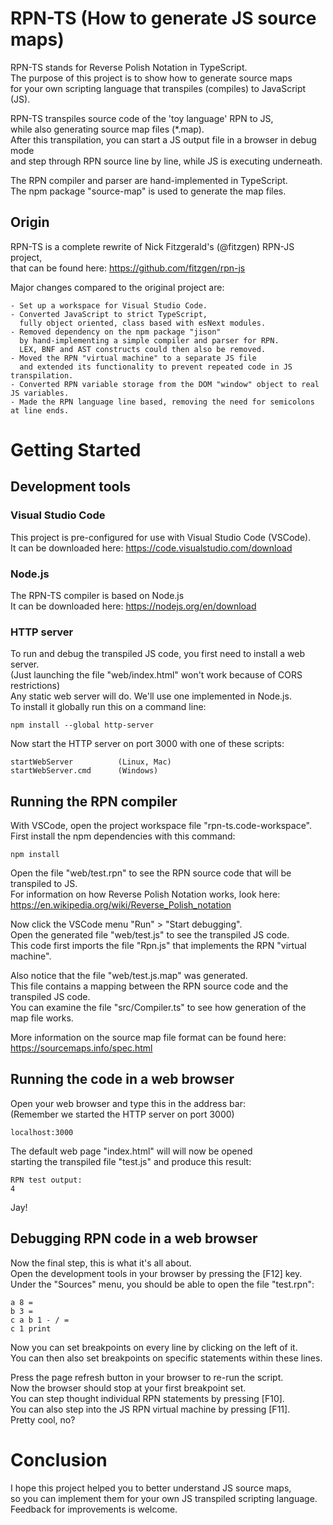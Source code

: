 # RPN-TS (How to generate JS source maps)

RPN-TS stands for Reverse Polish Notation in TypeScript.\
The purpose of this project is to show how to generate source maps\
for your own scripting language that transpiles (compiles) to JavaScript (JS).

RPN-TS transpiles source code of the 'toy language' RPN to JS,\
while also generating source map files (*.map).\
After this transpilation, you can start a JS output file in a browser in debug mode\
and step through RPN source line by line, while JS is executing underneath.

The RPN compiler and parser are hand-implemented in TypeScript.\
The npm package "source-map" is used to generate the map files.

## Origin

RPN-TS is a complete rewrite of Nick Fitzgerald's (@fitzgen) RPN-JS project,\
that can be found here: https://github.com/fitzgen/rpn-js

Major changes compared to the original project are:

	- Set up a workspace for Visual Studio Code.
	- Converted JavaScript to strict TypeScript,
	  fully object oriented, class based with esNext modules.
	- Removed dependency on the npm package "jison"
  	  by hand-implementing a simple compiler and parser for RPN.
	  LEX, BNF and AST constructs could then also be removed.
	- Moved the RPN "virtual machine" to a separate JS file
 	  and extended its functionality to prevent repeated code in JS transpilation.
	- Converted RPN variable storage from the DOM "window" object to real JS variables.
	- Made the RPN language line based, removing the need for semicolons at line ends.

# Getting Started

## Development tools

### Visual Studio Code

This project is pre-configured for use with Visual Studio Code (VSCode).\
It can be downloaded here: https://code.visualstudio.com/download

### Node.js

The RPN-TS compiler is based on Node.js\
It can be downloaded here: https://nodejs.org/en/download

### HTTP server

To run and debug the transpiled JS code, you first need to install a web server.\
(Just launching the file "web/index.html" won't work because of CORS restrictions)\
Any static web server will do. We'll use one implemented in Node.js.\
To install it globally run this on a command line:

	npm install --global http-server

Now start the HTTP server on port 3000 with one of these scripts:

	startWebServer   		(Linux, Mac)
	startWebServer.cmd		(Windows)

## Running the RPN compiler

With VSCode, open the project workspace file "rpn-ts.code-workspace".\
First install the npm dependencies with this command:

	npm install

Open the file "web/test.rpn" to see the RPN source code that will be transpiled to JS.\
For information on how Reverse Polish Notation works, look here: \
https://en.wikipedia.org/wiki/Reverse_Polish_notation

Now click the VSCode menu "Run" > "Start debugging".\
Open the generated file "web/test.js" to see the transpiled JS code.\
This code first imports the file "Rpn.js" that implements the RPN "virtual machine".

Also notice that the file "web/test.js.map" was generated.\
This file contains a mapping between the RPN source code and the transpiled JS code.\
You can examine the file "src/Compiler.ts" to see how generation of the map file works.

More information on the source map file format can be found here:\
https://sourcemaps.info/spec.html

## Running the code in a web browser

Open your web browser and type this in the address bar:\
(Remember we started the HTTP server on port 3000)

	localhost:3000

The default web page "index.html" will will now be opened\
starting the transpiled file "test.js" and produce this result:

	RPN test output:
	4

Jay!

## Debugging RPN code in a web browser

Now the final step, this is what it's all about.\
Open the development tools in your browser by pressing the [F12] key.\
Under the "Sources" menu, you should be able to open the file "test.rpn":

	a 8 =
	b 3 =
	c a b 1 - / =
	c 1 print

Now you can set breakpoints on every line by clicking on the left of it.\
You can then also set breakpoints on specific statements within these lines.

Press the page refresh button in your browser to re-run the script.\
Now the browser should stop at your first breakpoint set.\
You can step thought individual RPN statements by pressing [F10].\
You can also step into the JS RPN virtual machine by pressing [F11].\
Pretty cool, no?

# Conclusion

I hope this project helped you to better understand JS source maps,\
so you can implement them for your own JS transpiled scripting language.\
Feedback for improvements is welcome.
